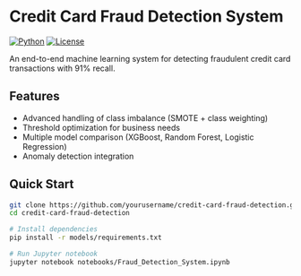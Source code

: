 # Credit Card Fraud Detection System

[![Python](https://img.shields.io/badge/Python-3.8%2B-blue)](https://python.org)
[![License](https://img.shields.io/badge/License-MIT-green)](LICENSE)

An end-to-end machine learning system for detecting fraudulent credit card transactions with 91% recall.

## Features
- Advanced handling of class imbalance (SMOTE + class weighting)
- Threshold optimization for business needs
- Multiple model comparison (XGBoost, Random Forest, Logistic Regression)
- Anomaly detection integration

## Quick Start
```bash
git clone https://github.com/yourusername/credit-card-fraud-detection.git
cd credit-card-fraud-detection

# Install dependencies
pip install -r models/requirements.txt

# Run Jupyter notebook
jupyter notebook notebooks/Fraud_Detection_System.ipynb

